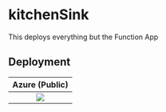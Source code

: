 # kitchenSink

This deploys everything but the Function App

## Deployment

| Azure (Public) |
| :---: |
| <a href="https://portal.azure.com/#create/Microsoft.Template/uri/https%3A%2F%2Fraw.githubusercontent.com%2Fjohndohoneyjr%2FkitchenSink%2Fmaster%2Fazuredeploy.json" target="_blank"><img src="https://aka.ms/deploytoazurebutton" /></a> | 
